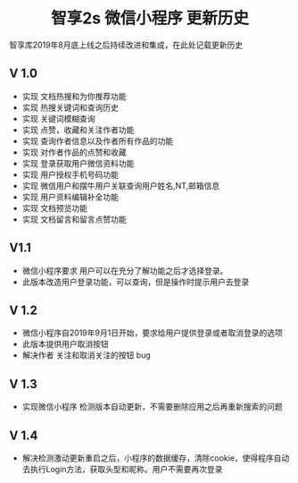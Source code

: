     
<h1 align="center"> 智享2s 微信小程序 更新历史</h1>
            智享库2019年8月底上线之后持续改进和集成，在此处记载更新历史
    
## V 1.0 
  * 实现 文档热搜和为你推荐功能
*   实现 热搜关键词和查询历史
*   实现 关键词模糊查询
*   实现 点赞，收藏和关注作者功能
*   实现 查询作者信息以及作者所有作品的功能
*   实现 对作者作品的点赞和收藏
*   实现 登录获取用户微信资料功能
*   实现 用户授权手机号码功能
*   实现 微信用户和摆牛用户关联查询用户姓名,NT,邮箱信息
*   实现 用户资料编辑补全功能
*   实现 文档预览功能
*   实现 文档留言和留言点赞功能

## V1.1
 *  微信小程序要求   用户可以在充分了解功能之后才选择登录。
*   此版本改造用户登录功能，可以查询，但是操作时提示用户去登录

## V 1.2
 *  微信小程序自2019年9月1日开始，要求给用户提供登录或者取消登录的选项
*   此版本提供用户取消按钮
*   解决作者 关注和取消关注的按钮 bug

## V 1.3
  * 实现微信小程序 检测版本自动更新，不需要删除应用之后再重新搜索的问题 
 
## V 1.4
 *  解决检测激动更新重启之后，小程序的数据缓存，清除cookie，使得程序自动去执行Login方法，获取头型和昵称。用户不需要再次登录

